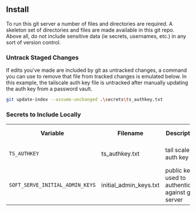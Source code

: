 
## Install

To run this git server a number of files and directories are required. A skeleton set of directories and files are made available in this git repo. Above all, do not include sensitive data (ie secrets, usernames, etc.) in any sort of version control. 

### Untrack Staged Changes

If edits you've made are included by git as untracked changes, a command you can use to remove that file from tracked changes is emulated below. In this example, the tailscale auth key file is untracked after manually updating the auth key from a password vault. 

```sh 
git update-index --assume-unchanged .\secrets\ts_authkey.txt
```

### Secrets to Include Locally

<div class="tg-wrap"><table><tbody>
  <tr>
    <th>Variable</td>
    <th>Filename</td>
    <th>Description</td>
    <th>More Reading</td>
  </tr>
  <tr>
    <td><code>TS_AUTHKEY</code></td>
    <td>ts_authkey.txt</td>
    <td>tail scale auth key</td>
    <td><a href="https://login.tailscale.com/admin/settings/keys" target="_blank" rel="noopener noreferrer">Generate new Auth Key</a></td>
  </tr>
  <tr>
    <td><code>SOFT_SERVE_INITIAL_ADMIN_KEYS</code></td>
    <td>initial_admin_keys.txt</td>
    <td>public key used to authenticate against git server</td>
    <td><a href="https://github.com/charmbracelet/soft-serve" target="_blank" rel="noopener noreferrer">Repo home page</a><br></td>
  </tr>
</tbody>
</table></div>
